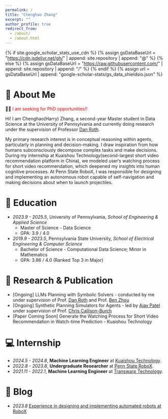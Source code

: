 ```yaml
---
permalink: /
title: "Chenghao Zhang"
excerpt: ""
author_profile: true
redirect_from: 
  - /about/
  - /about.html
---
```


{% if site.google_scholar_stats_use_cdn %}
{% assign gsDataBaseUrl = "https://cdn.jsdelivr.net/gh/" | append: site.repository | append: "@" %}
{% else %}
{% assign gsDataBaseUrl = "https://raw.githubusercontent.com/" | append: site.repository | append: "/" %}
{% endif %}
{% assign url = gsDataBaseUrl | append: "google-scholar-stats/gs_data_shieldsio.json" %}

<span class='anchor' id='about-me'></span>
# 👋 About Me
📡📡 <span style="color:red;">I am seeking for PhD opportunities!!</span> 

Hi! I am Chenghao(Harry) Zhang, a second-year Master student in Data Science at the University of Pennsylvania and currently doing research under the supervision of Professor [Dan Roth](https://www.cis.upenn.edu/~danroth/). 

My primary research interest is in conceptual reasoning within agents, particularly in planning and decision-making. I draw inspiration from how humans subconsciously decompose complex tasks and make decisions. During my internship at Kuaishou Technology(second-largest short video recommendation platform in China), we modeled user‘s watching process for short video recommendation, which deepened my insights into human cognitive processes. At Penn State RoboX, I was responsible for designing and implementing an autonomous robot capable of self-navigation and making decisions about when to launch projectiles. 

<!-- My research interest includes neural machine translation and computer vision. I have published more than 100 papers at the top international AI conferences with total <a href='https://scholar.google.com/citations?user=DhtAFkwAAAAJ'>google scholar citations <strong><span id='total_cit'>260000+</span></strong></a> (You can also use google scholar badge <a href='https://scholar.google.com/citations?user=DhtAFkwAAAAJ'><img src="https://img.shields.io/endpoint?url={{ url | url_encode }}&logo=Google%20Scholar&labelColor=f6f6f6&color=9cf&style=flat&label=citations"></a>). -->

<!-- # 📖 Educations
### University of Pennsylvania <span style="font-size: 1.0em;">*(Sep. 2023 – Expected May 2025)*</span>
**M.S. in Data Science**  
*GPA: 3.9 / 4.0*


### Pennsylvania State University <span style="font-size: 1.0em;">*(Sep. 2019 – May 2023)*</span>
**B.S. in Data Science(Computational Data Science Track); Minor in Mathematics** 

*GPA: 3.86 / 4.0 (Ranked Top 3 in Major)* -->

# 📖 Education
- *2023.9 - 2025.5*, University of Pennsylvania, *School of Engineering & Applied Science*
  - Master of Science - Data Science
  - GPA: 3.9 / 4.0
- *2019.9 - 2023.5*, Pennsylvania State University, *School of Electrical Engineering & Computer Science*
  - Bachelor of Science - Computational Data Science; Minor in Mathematics
  - GPA: 3.86 / 4.0 (Ranked Top 3 in Major)


# 🤖 Research & Publication
- [Ongoing] LLMs Planning with Symbolic Solvers - conducted by me under supervision of Prof. [Dan Roth](https://www.cis.upenn.edu/~danroth/) and Prof. [Ben Zhou](http://xuanyu.me/)
- [Ongoing] Synthetic Planning Simulators for Agents - led by [Ajay Patel](https://ajayp.app/) under supervision of Prof. [Chris Callison-Burch](https://www.cis.upenn.edu/~ccb/)
- [Paper Coming Soon] Generate the Watching Process for Short Video Recommendation in Watch-time Prediction - Kuaishou Technology


# 💻 Internship
- *2024.5 - 2024.8*, **Machine Learning Engineer** at [Kuaishou Technology](https://www.kuaishou.com/en).
- *2022.8 - 2023.8*, **Undergraduate Researcher** at [Penn State RoboX](https://sites.psu.edu/robox/).
- *2021.11 - 2022.1*, **Machine Learning Engineer** at [Transwarp Technology](https://www.transwarp.cn/en).


# 📝 Blog
- *2023.8* [Experience in designing and implementing automated robots at RoboX]()

<!-- # 🔥 News
- *2022.02*: &nbsp;🎉🎉 Lorem ipsum dolor sit amet, consectetur adipiscing elit. Vivamus ornare aliquet ipsum, ac tempus justo dapibus sit amet. 
- *2022.02*: &nbsp;🎉🎉 Lorem ipsum dolor sit amet, consectetur adipiscing elit. Vivamus ornare aliquet ipsum, ac tempus justo dapibus sit amet.  -->

<!-- # 📝 Publications 

<div class='paper-box'><div class='paper-box-image'><div><div class="badge">CVPR 2016</div><img src='images/500x300.png' alt="sym" width="100%"></div></div>
<div class='paper-box-text' markdown="1">

[Deep Residual Learning for Image Recognition](https://openaccess.thecvf.com/content_cvpr_2016/papers/He_Deep_Residual_Learning_CVPR_2016_paper.pdf)

**Kaiming He**, Xiangyu Zhang, Shaoqing Ren, Jian Sun

[**Project**](https://scholar.google.com/citations?view_op=view_citation&hl=zh-CN&user=DhtAFkwAAAAJ&citation_for_view=DhtAFkwAAAAJ:ALROH1vI_8AC) <strong><span class='show_paper_citations' data='DhtAFkwAAAAJ:ALROH1vI_8AC'></span></strong>
- Lorem ipsum dolor sit amet, consectetur adipiscing elit. Vivamus ornare aliquet ipsum, ac tempus justo dapibus sit amet. 
</div>
</div>

- [Lorem ipsum dolor sit amet, consectetur adipiscing elit. Vivamus ornare aliquet ipsum, ac tempus justo dapibus sit amet](https://github.com), A, B, C, **CVPR 2020**

# 🎖 Honors and Awards
- *2021.10* Lorem ipsum dolor sit amet, consectetur adipiscing elit. Vivamus ornare aliquet ipsum, ac tempus justo dapibus sit amet. 
- *2021.09* Lorem ipsum dolor sit amet, consectetur adipiscing elit. Vivamus ornare aliquet ipsum, ac tempus justo dapibus sit amet.  

# 💬 Invited Talks
- *2021.06*, Lorem ipsum dolor sit amet, consectetur adipiscing elit. Vivamus ornare aliquet ipsum, ac tempus justo dapibus sit amet. 
- *2021.03*, Lorem ipsum dolor sit amet, consectetur adipiscing elit. Vivamus ornare aliquet ipsum, ac tempus justo dapibus sit amet.  \| [\[video\]](https://github.com/) -->
